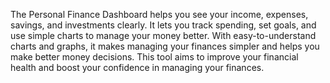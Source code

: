 The Personal Finance Dashboard helps you see your income, expenses, savings, and investments clearly. It lets you track spending, set goals, and use simple charts to manage your money better. With easy-to-understand charts and graphs, it makes managing your finances simpler and helps you make better money decisions. This tool aims to improve your financial health and boost your confidence in managing your finances.
